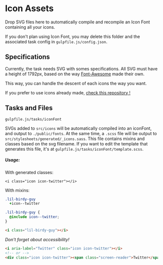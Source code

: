 # Icon Assets

Drop SVG files here to automatically compile and recompile an Icon Font containing all your icons.

If you don't plan using Icon Font, you may delete this folder and the associated task config in `gulpfile.js/config.json`.


## Specifications

Currently, the task needs SVG with somes specifications.
All SVG must have a height of 1792px, based on the way [Font-Awesome](https://github.com/FortAwesome/Font-Awesome) made their own.

This way, you can handle the descent of each icons the way you want.

If you prefer to use icons already made, [check this repository !](https://github.com/encharm/Font-Awesome-SVG-PNG)

## Tasks and Files

```
gulpfile.js/tasks/iconFont
```
SVGs added to `src/icons` will be automatically compiled into an iconFont, and output to `./public/fonts`. At the same time, a `.scss` file will be output to `src/stylesheets/generated/_icons.sass`. This file contains mixins and classes based on the svg filename. If you want to edit the template that generates this file, it's at `gulpfile.js/tasks/iconFont/template.scss`.

##### Usage:
With generated classes:
```
<i class="icon icon-twitter"></i>
```

With mixins:
```sass
.lil-birdy-guy
  +icon--twitter
```

```scss
.lil-birdy-guy {
  @include icon--twitter;
}
```

```html
<i class="lil-birdy-guy"></i>
```

*Don't forget about accessibility!*

```html
<i aria-label="Twitter" class="icon icon-twitter"></i>
<!-- or -->
<div class="icon icon-twitter"><span class="screen-reader">Twitter</span></div>
```
